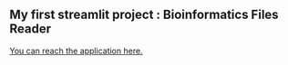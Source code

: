## My first streamlit project : Bioinformatics Files Reader

[You can reach the application here.](https://share.streamlit.io/ouchen-bio/bioinformatics-files-reader/main/BFRapp.py)
